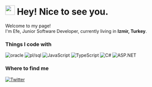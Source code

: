 <h1><img src="https://emojis.slackmojis.com/emojis/images/1531849430/4246/blob-sunglasses.gif?1531849430" width="30"/> Hey! Nice to see you.</h1>


<p>Welcome to my page! </br> I'm Efe, Junior Software Developer, currently living in <b>Izmir, Turkey</b>. </p>
<h3>Things I code with</h3>
<p>
  <img alt="oracle" src="https://img.shields.io/badge/-Oracle Database-f80000?style=flat-square&logo=oracle&logoColor=white" />
  <img alt="pl/sql" src="https://img.shields.io/badge/-Oracle PL/SQL-C74634?style=flat-square&logo=oracle&logoColor=white" />
  <img alt="JavaScript" src="https://img.shields.io/badge/-JavaScript-F1DC56?style=flat-square&logo=javascript&logoColor=383936" />
  <img alt="TypeScript" src="https://img.shields.io/badge/-TypeScript-007ACC?style=flat-square&logo=typescript&logoColor=white" />  
  <img alt="C#" src="https://img.shields.io/badge/-csharp-280068?style=flat-square&logo=csharp&logoColor=white" />
  <img alt="ASP.NET" src="https://img.shields.io/badge/-ASP.NET-684D95?style=flat-square&logo=.net&logoColor=white" />
</p>

<h3>Where to find me</h3>
<p></a> <a href="https://twitter.com/efeataroglu" target="_blank"><img alt="Twitter" src="https://img.shields.io/badge/twitter-%231DA1F2.svg?&style=for-the-badge&logo=twitter&logoColor=white" /></a> 
</p>

